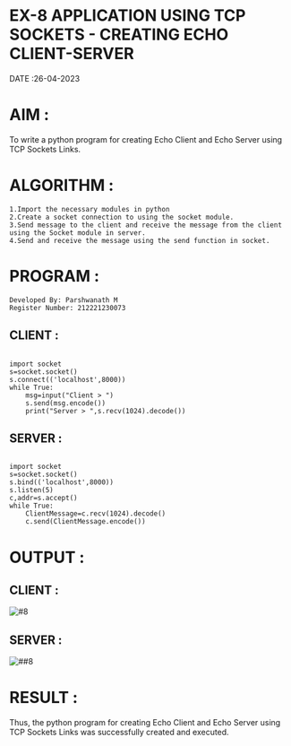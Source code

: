 # EX-8 APPLICATION USING TCP SOCKETS - CREATING ECHO CLIENT-SERVER

DATE :26-04-2023

# AIM :
To write a python program for creating Echo Client and Echo Server using TCP Sockets Links.

# ALGORITHM :
```
1.Import the necessary modules in python
2.Create a socket connection to using the socket module.
3.Send message to the client and receive the message from the client using the Socket module in server.
4.Send and receive the message using the send function in socket.
```
# PROGRAM :
```
Developed By: Parshwanath M
Register Number: 212221230073
```
## CLIENT :
```

import socket
s=socket.socket()
s.connect(('localhost',8000))
while True:
    msg=input("Client > ")
    s.send(msg.encode())
    print("Server > ",s.recv(1024).decode())
```
## SERVER :
```

import socket
s=socket.socket()
s.bind(('localhost',8000))
s.listen(5)
c,addr=s.accept()
while True:
    ClientMessage=c.recv(1024).decode()
    c.send(ClientMessage.encode())
```
# OUTPUT :
## CLIENT :
![#8](https://github.com/parsh2004/EX-8/assets/95388047/ebf755dd-4dc5-4862-9ac7-de1d82072f04)


## SERVER :
![##8](https://github.com/parsh2004/EX-8/assets/95388047/9508509b-b45b-4873-a904-df76dc39e384)


# RESULT :
Thus, the python program for creating Echo Client and Echo Server using TCP Sockets Links was successfully created and executed.
